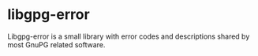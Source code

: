 libgpg-error
============

Libgpg-error is a small library with error codes and descriptions shared by most GnuPG related software.
